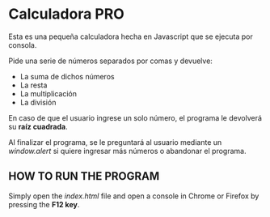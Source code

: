 Calculadora PRO
=================

Esta es una pequeña calculadora hecha en Javascript que se ejecuta por consola.

Pide una serie de números separados por comas y devuelve:

* La suma de dichos números
* La resta
* La multiplicación
* La división

En caso de que el usuario ingrese un solo número, el programa le devolverá su **raíz cuadrada**.

Al finalizar el programa, se le preguntará al usuario mediante un _window.alert_ si quiere ingresar más números o abandonar el programa.

## HOW TO RUN THE PROGRAM
Simply open the _index.html_ file and open a console in Chrome or Firefox by pressing the **F12 key**.

